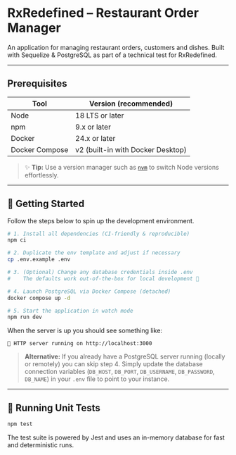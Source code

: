 # RxRedefined – Restaurant Order Manager

An application for managing restaurant orders, customers and dishes. Built with Sequelize & PostgreSQL as part of a technical test for RxRedefined.

---

## Prerequisites

| Tool | Version (recommended) |
|------|-----------------------|
| Node | 18 LTS or later       |
| npm  | 9.x or later          |
| Docker | 24.x or later       |
| Docker Compose | v2 (built-in with Docker Desktop) |

> ✨ **Tip:** Use a version manager such as [`nvm`](https://github.com/nvm-sh/nvm) to switch Node versions effortlessly.

---

## 🚀 Getting Started

Follow the steps below to spin up the development environment.

```bash
# 1. Install all dependencies (CI-friendly & reproducible)
npm ci

# 2. Duplicate the env template and adjust if necessary
cp .env.example .env

# 3. (Optional) Change any database credentials inside .env
#    The defaults work out-of-the-box for local development 🙂

# 4. Launch PostgreSQL via Docker Compose (detached)
docker compose up -d

# 5. Start the application in watch mode
npm run dev
```

When the server is up you should see something like:
```
🚀 HTTP server running on http://localhost:3000
```

> **Alternative:** If you already have a PostgreSQL server running (locally or remotely) you can skip step&nbsp;4. Simply update the database connection variables (`DB_HOST`, `DB_PORT`, `DB_USERNAME`, `DB_PASSWORD`, `DB_NAME`) in your `.env` file to point to your instance.

---

## 🧪 Running Unit Tests

```bash
npm test
```

The test suite is powered by Jest and uses an in-memory database for fast and deterministic runs.